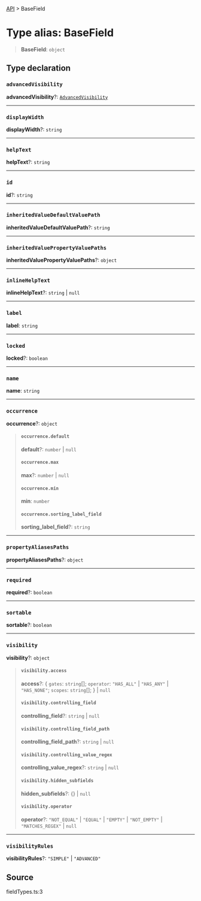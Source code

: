 [API](../index.md) > BaseField

# Type alias: BaseField

> **BaseField**: `object`

## Type declaration

### `advancedVisibility`

**advancedVisibility**?: [`AdvancedVisibility`](type-alias.AdvancedVisibility.md)

***

### `displayWidth`

**displayWidth**?: `string`

***

### `helpText`

**helpText**?: `string`

***

### `id`

**id**?: `string`

***

### `inheritedValueDefaultValuePath`

**inheritedValueDefaultValuePath**?: `string`

***

### `inheritedValuePropertyValuePaths`

**inheritedValuePropertyValuePaths**?: `object`

***

### `inlineHelpText`

**inlineHelpText**?: `string` \| `null`

***

### `label`

**label**: `string`

***

### `locked`

**locked**?: `boolean`

***

### `name`

**name**: `string`

***

### `occurrence`

**occurrence**?: `object`

> #### `occurrence.default`
>
> **default**?: `number` \| `null`
>
> #### `occurrence.max`
>
> **max**?: `number` \| `null`
>
> #### `occurrence.min`
>
> **min**: `number`
>
> #### `occurrence.sorting_label_field`
>
> **sorting\_label\_field**?: `string`
>
>

***

### `propertyAliasesPaths`

**propertyAliasesPaths**?: `object`

***

### `required`

**required**?: `boolean`

***

### `sortable`

**sortable**?: `boolean`

***

### `visibility`

**visibility**?: `object`

> #### `visibility.access`
>
> **access**?: \{
> `gates`: `string`[];
> `operator`: `"HAS_ALL"` \| `"HAS_ANY"` \| `"HAS_NONE"`;
> `scopes`: `string`[];
> } \| `null`
>
> #### `visibility.controlling_field`
>
> **controlling\_field**?: `string` \| `null`
>
> #### `visibility.controlling_field_path`
>
> **controlling\_field\_path**?: `string` \| `null`
>
> #### `visibility.controlling_value_regex`
>
> **controlling\_value\_regex**?: `string` \| `null`
>
> #### `visibility.hidden_subfields`
>
> **hidden\_subfields**?: \{} \| `null`
>
> #### `visibility.operator`
>
> **operator**?: `"NOT_EQUAL"` \| `"EQUAL"` \| `"EMPTY"` \| `"NOT_EMPTY"` \| `"MATCHES_REGEX"` \| `null`
>
>

***

### `visibilityRules`

**visibilityRules**?: `"SIMPLE"` \| `"ADVANCED"`

## Source

fieldTypes.ts:3
